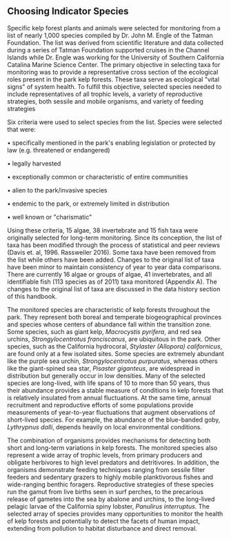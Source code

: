 
## Choosing Indicator Species

Specific kelp forest plants and animals were selected for monitoring from a list of nearly 1,000 species compiled by Dr. John M. Engle of the Tatman Foundation. The list was derived from scientific literature and data collected during a series of Tatman Foundation supported cruises in the Channel Islands while Dr. Engle was working for the University of Southern California Catalina Marine Science Center. The primary objective in selecting taxa for monitoring was to provide a representative cross section of the ecological roles present in the park kelp forests. These taxa serve as ecological "vital signs" of system health. To fulfill this objective, selected species needed to include representatives of all trophic levels, a variety of reproductive strategies, both sessile and mobile organisms, and variety of feeding strategies

Six criteria were used to select species from the list. Species were selected that were: 

  •	specifically mentioned in the park's enabling legislation or protected by law (e.g. threatened or endangered)

  •	legally harvested

  •	exceptionally common or characteristic of entire communities

  •	alien to the park/invasive species

  •	endemic to the park, or extremely limited in distribution

  •	well known or "charismatic"

Using these criteria, 15 algae, 38 invertebrate and 15 fish taxa were originally selected for long-term monitoring. Since its conception, the list of taxa has been modified through the process of statistical and peer reviews (Davis et. al, 1996. Rassweiler 2016). Some taxa have been removed from the list while others have been added. Changes to the original list of taxa have been minor to maintain consistency of year to year data comparisons. There are currently 16 algae or groups of algae, 41 invertebrates, and all identifiable fish (113 species as of 2011) taxa monitored (Appendix A). The changes to the original list of taxa are discussed in the data history section of this handbook.

The monitored species are characteristic of kelp forests throughout the park. They represent both boreal and temperate biogeographical provinces and species whose centers of abundance fall within the transition zone. Some species, such as giant kelp, *Macrocystis pyrifera*, and red sea urchins, *Strongylocentrotus franciscanus*, are ubiquitous in the park. Other species, such as the California hydrocoral, *Stylaster (Allopora) californicus*, are found only at a few isolated sites. Some species are extremely abundant like the purple sea urchin, *Strongylocentrotus purpuratus*, whereas others like the giant-spined sea star, *Pisaster giganteus*, are widespread in distribution but generally occur in low densities. Many of the selected species are long-lived, with life spans of 10 to more than 50 years, thus their abundance provides a stable measure of conditions in kelp forests that is relatively insulated from annual fluctuations. At the same time, annual recruitment and reproductive efforts of some populations provide measurements of year-to-year fluctuations that augment observations of short-lived species. For example, the abundance of the blue-banded goby, *Lythrypnus dalli*, depends heavily on local environmental conditions.  

The combination of organisms provides mechanisms for detecting both short and long-term variations in kelp forests. The monitored species also represent a wide array of trophic levels, from primary producers and obligate herbivores to high level predators and detritivores. In addition, the organisms demonstrate feeding techniques ranging from sessile filter feeders and sedentary grazers to highly mobile planktivorous fishes and wide-ranging benthic foragers. Reproductive strategies of these species run the gamut from live births seen in surf perches, to the precarious release of gametes into the sea by abalone and urchins, to the long-lived pelagic larvae of the California spiny lobster, *Panulirus interruptus*. The selected array of species provides many opportunities to monitor the health of kelp forests and potentially to detect the facets of human impact, extending from pollution to habitat disturbance and direct removal.
